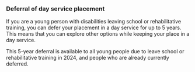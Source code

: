 ###  **Deferral of day service placement**

If you are a young person with disabilities leaving school or rehabilitative
training, you can defer your placement in a day service for up to 5 years.
This means that you can explore other options while keeping your place in a
day service.

This 5-year deferral is available to all young people due to leave school or
rehabilitative training in 2024, and people who are already currently
deferred.
